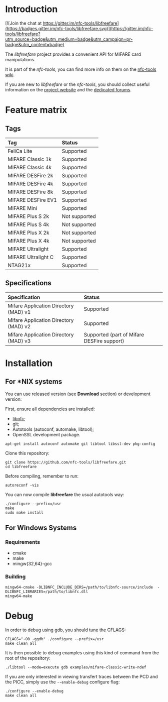 # Introduction

[![Join the chat at https://gitter.im/nfc-tools/libfreefare](https://badges.gitter.im/nfc-tools/libfreefare.svg)](https://gitter.im/nfc-tools/libfreefare?utm_source=badge&utm_medium=badge&utm_campaign=pr-badge&utm_content=badge)

The _libfreefare_ project provides a convenient API for MIFARE card manipulations.

It is part of the _nfc-tools_, you can find more info on them on the [nfc-tools wiki](http://nfc-tools.org/).

If you are new to _libfreefare_ or the _nfc-tools_, you should collect useful information on the [project website](http://nfc-tools.org/) and the [dedicated forums](http://www.libnfc.org/community).

# Feature matrix
## Tags
| Tag                 | Status        |
|:--------------------|:--------------|
| FeliCa Lite         | Supported     |
| MIFARE Classic 1k   | Supported     |
| MIFARE Classic 4k   | Supported     |
| MIFARE DESFire 2k   | Supported     |
| MIFARE DESFire 4k   | Supported     |
| MIFARE DESFire 8k   | Supported     |
| MIFARE DESFire EV1  | Supported     |
| MIFARE Mini         | Supported     |
| MIFARE Plus S 2k    | Not supported |
| MIFARE Plus S 4k    | Not supported |
| MIFARE Plus X 2k    | Not supported |
| MIFARE Plus X 4k    | Not supported |
| MIFARE Ultralight   | Supported     |
| MIFARE Ultralight C | Supported     |
| NTAG21x             | Supported     |

## Specifications
| Specification                         | Status    |
|:--------------------------------------|:----------|
| Mifare Application Directory (MAD) v1 | Supported |
| Mifare Application Directory (MAD) v2 | Supported |
| Mifare Application Directory (MAD) v3 | Supported (part of Mifare DESFire support) |

# Installation

## For *NIX systems

You can use released version (see **Download** section) or development version:

First, ensure all dependencies are installed:
* [libnfc](https://github.com/nfc-tools/libnfc);
* git;
* Autotools (autoconf, automake, libtool);
* OpenSSL development package.
```
apt-get install autoconf automake git libtool libssl-dev pkg-config
```

Clone this repository:
```
git clone https://github.com/nfc-tools/libfreefare.git
cd libfreefare
```

Before compiling, remember to run:
```
autoreconf -vis
```

You can now compile **libfreefare** the usual autotools way:
```
./configure --prefix=/usr
make
sudo make install
```
## For Windows Systems

### Requirements

* cmake
* make
* mingw{32,64}-gcc

### Building

    mingw64-cmake -DLIBNFC_INCLUDE_DIRS=/path/to/libnfc-source/include  -DLIBNFC_LIBRARIES=/path/to/libnfc.dll
    mingw64-make

# Debug
In order to debug using gdb, you should tune the CFLAGS:
```
CFLAGS="-O0 -ggdb" ./configure --prefix=/usr
make clean all
```

It is then possible to debug examples using this kind of command from the root of the repository:
```
./libtool --mode=execute gdb examples/mifare-classic-write-ndef
```

If you are only interested in viewing transfert traces between the PCD and the PICC, simply use the `--enable-debug` configure flag:
```
./configure --enable-debug
make clean all
```
